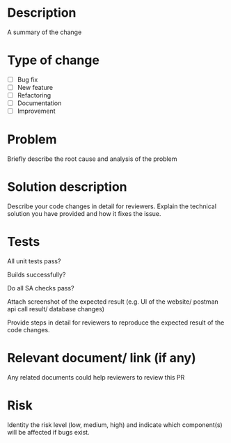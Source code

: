 # Description

A summary of the change

# Type of change

- [ ] Bug fix
- [ ] New feature
- [ ] Refactoring
- [ ] Documentation
- [ ] Improvement

# Problem

Briefly describe the root cause and analysis of the problem

# Solution description

Describe your code changes in detail for reviewers.
Explain the technical solution you have provided and how it fixes the issue.

# Tests

All unit tests pass?

Builds successfully?

Do all SA checks pass?

Attach screenshot of the expected result (e.g. UI of the website/ postman api call result/ database changes)

Provide steps in detail for reviewers to reproduce the expected result of the code changes.

# Relevant document/ link (if any)

Any related documents could help reviewers to review this PR

# Risk

Identity the risk level (low, medium, high) and indicate which component(s) will be affected if bugs exist.
